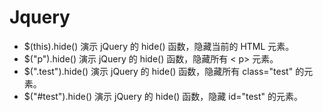 # Jquery
* $(this).hide()
演示 jQuery 的 hide() 函数，隐藏当前的 HTML 元素。
* $("p").hide()
演示 jQuery 的 hide() 函数，隐藏所有  < p> 元素。
* $(".test").hide()
演示 jQuery 的 hide() 函数，隐藏所有 class="test" 的元素。
* $("#test").hide()
演示 jQuery 的 hide() 函数，隐藏 id="test" 的元素。
